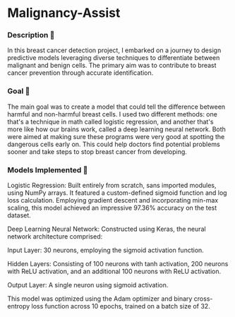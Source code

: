 # Malignancy-Assist
### Description 🌟
In this breast cancer detection project, I embarked on a journey to design predictive models leveraging diverse techniques to differentiate between malignant and benign cells. The primary aim was to contribute to breast cancer prevention through accurate identification.

### Goal 🎯

The main goal was to create a model that could tell the difference between harmful and non-harmful breast cells. I used two different methods: one that's a technique in math called logistic regression, and another that's more like how our brains work, called a deep learning neural network. Both were aimed at making sure these programs were very good at spotting the dangerous cells early on. This could help doctors find potential problems sooner and take steps to stop breast cancer from developing.

### Models Implemented 🧠

Logistic Regression: Built entirely from scratch, sans imported modules, using NumPy arrays. It featured a custom-defined sigmoid function and log loss calculation. Employing gradient descent and incorporating min-max scaling, this model achieved an impressive 97.36% accuracy on the test dataset.

Deep Learning Neural Network: Constructed using Keras, the neural network architecture comprised:

Input Layer: 30 neurons, employing the sigmoid activation function.

Hidden Layers: Consisting of 100 neurons with tanh activation, 200 neurons with ReLU activation, and an additional 100 neurons with ReLU activation.

Output Layer: A single neuron using sigmoid activation.

This model was optimized using the Adam optimizer and binary cross-entropy loss function across 10 epochs, trained on a batch size of 32.

